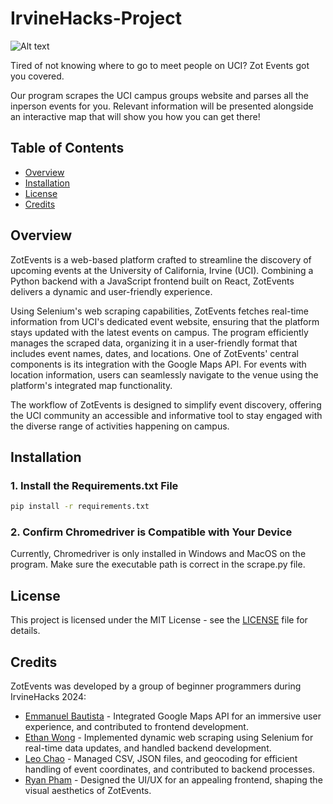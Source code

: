 # IrvineHacks-Project
![Alt text](https://cdn.discordapp.com/attachments/1200286789416525844/1201055434115657748/zotevents_image.png?ex=65c86d0a&is=65b5f80a&hm=58fd65280ca92986c7c5c9d47cb15cbc8c142956444128c66b02b3825aa0f28f&)

Tired of not knowing where to go to meet people on UCI? Zot Events got you covered.

Our program scrapes the UCI campus groups website and parses all the inperson events for you.
Relevant information will be presented alongside an interactive map that will show you how you can get there! 

## Table of Contents

- [Overview](#overview)
- [Installation](#installation)
- [License](#license)
- [Credits](#credits)

## Overview

ZotEvents is a web-based platform crafted to streamline the discovery of upcoming events at the University of California, Irvine (UCI). Combining a Python backend with a JavaScript frontend built on React, ZotEvents delivers a dynamic and user-friendly experience.

Using Selenium's web scraping capabilities, ZotEvents fetches real-time information from UCI's dedicated event website, ensuring that the platform stays updated with the latest events on campus. The program efficiently manages the scraped data, organizing it in a user-friendly format that includes event names, dates, and locations. One of ZotEvents' central components is its integration with the Google Maps API. For events with location information, users can seamlessly navigate to the venue using the platform's integrated map functionality.

The workflow of ZotEvents is designed to simplify event discovery, offering the UCI community an accessible and informative tool to stay engaged with the diverse range of activities happening on campus.

## Installation

### 1. Install the Requirements.txt File

```bash
pip install -r requirements.txt
```

### 2. Confirm Chromedriver is Compatible with Your Device

Currently, Chromedriver is only installed in Windows and MacOS on the program. Make sure the executable path is correct in the scrape.py file.

## License

This project is licensed under the MIT License - see the [LICENSE](LICENSE) file for details.


## Credits

ZotEvents was developed by a group of beginner programmers during IrvineHacks 2024:
- [Emmanuel Bautista](https://github.com/ebautista4562) - Integrated Google Maps API for an immersive user experience, and contributed to frontend development.
- [Ethan Wong](https://github.com/txchnothunder) - Implemented dynamic web scraping using Selenium for real-time data updates, and handled backend development.
- [Leo Chao](https://github.com/twleochao) - Managed CSV, JSON files, and geocoding for efficient handling of event coordinates, and contributed to backend processes.
- [Ryan Pham](https://github.com/ryanpham17) - Designed the UI/UX for an appealing frontend, shaping the visual aesthetics of ZotEvents.
